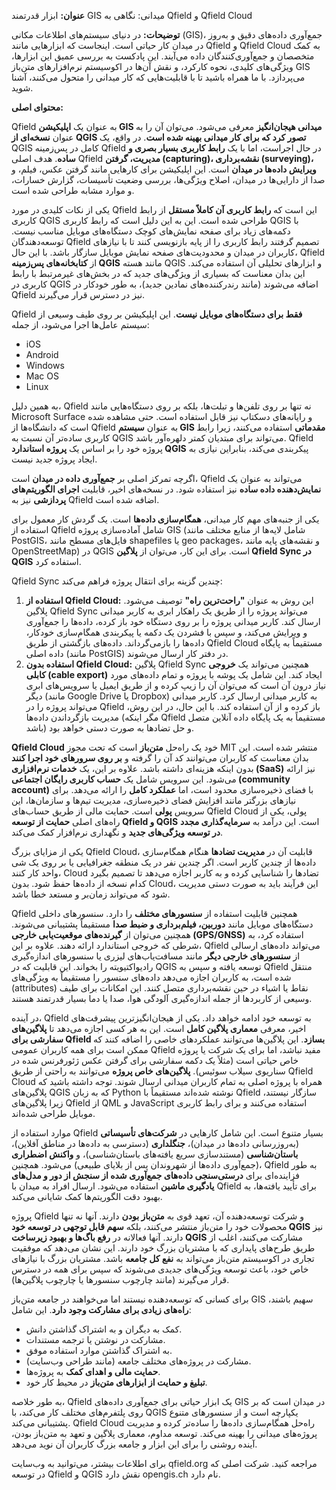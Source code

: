 **عنوان:** ابزار قدرتمند GIS میدانی: نگاهی به Qfield و Qfield Cloud

**توضیحات:** در دنیای سیستم‌های اطلاعات مکانی (GIS)، جمع‌آوری داده‌های دقیق و به‌روز در میدان کار حیاتی است. اینجاست که ابزارهایی مانند Qfield و Qfield Cloud به کمک متخصصان و جمع‌آوری‌کنندگان داده می‌آیند. این پادکست به بررسی عمیق این ابزارها، ویژگی‌های کلیدی، نحوه کارکرد، و نقش آن‌ها در اکوسیستم نرم‌افزارهای متن‌باز GIS می‌پردازد. با ما همراه باشید تا با قابلیت‌هایی که کار میدانی را متحول می‌کنند، آشنا شوید.

**محتوای اصلی:**

Qfield به عنوان یک **اپلیکیشن GIS میدانی هیجان‌انگیز** معرفی می‌شود. می‌توان آن را به عنوان **نسخه‌ای از QGIS تصور کرد که برای کار میدانی بهینه شده است**. در واقع، یک QGIS کامل در پس‌زمینه Qfield در حال اجراست، اما با یک **رابط کاربری بسیار بصری و ساده**. هدف اصلی Qfield **مدیریت، گرفتن (capturing)، نقشه‌برداری (surveying)، ویرایش داده‌ها در میدان** است. این اپلیکیشن برای کارهایی مانند گرفتن عکس، فیلم، و صدا از دارایی‌ها در میدان، اصلاح ویژگی‌ها، بررسی وضعیت تأسیسات، گزارش خسارات، و موارد مشابه طراحی شده است.

یکی از نکات کلیدی در مورد Qfield این است که **رابط کاربری آن کاملاً مستقل** از رابط کاربری QGIS طراحی شده است. این به این دلیل است که رابط کاربری QGIS با دکمه‌های زیاد برای صفحه نمایش‌های کوچک دستگاه‌های موبایل مناسب نیست. توسعه‌دهندگان Qfield تصمیم گرفتند رابط کاربری را از پایه بازنویسی کنند تا با نیازهای کاربران در میدان و محدودیت‌های صفحه نمایش موبایل سازگار باشد. با این حال، Qfield از **کتابخانه‌های پس‌زمینه QGIS** مانند هسته QGIS و ابزارهای تحلیلی آن استفاده می‌کند. این بدان معناست که بسیاری از ویژگی‌های جدید که در بخش‌های غیرمرتبط با رابط کاربری در QGIS اضافه می‌شوند (مانند رندرکننده‌های نمادین جدید)، به طور خودکار در Qfield نیز در دسترس قرار می‌گیرند.

Qfield **فقط برای دستگاه‌های موبایل نیست**. این اپلیکیشن بر روی طیف وسیعی از سیستم عامل‌ها اجرا می‌شود، از جمله:
*   iOS
*   Android
*   Windows
*   Mac OS
*   Linux

به همین دلیل، Qfield نه تنها بر روی تلفن‌ها و تبلت‌ها، بلکه بر روی دستگاه‌هایی مانند Microsoft Surface و رایانه‌های دسکتاپ نیز قابل استفاده است. حتی مشاهده شده است که دانشگاه‌ها از Qfield به عنوان **سیستم GIS مقدماتی** استفاده می‌کنند، زیرا رابط کاربری ساده‌تر آن نسبت به QGIS می‌تواند برای مبتدیان کمتر دلهره‌آور باشد. Qfield پروژه خود را بر اساس یک **پروژه استاندارد QGIS** پیکربندی می‌کند، بنابراین نیازی به ایجاد پروژه جدید نیست.

اگرچه تمرکز اصلی بر **جمع‌آوری داده در میدان** است، Qfield می‌تواند به عنوان یک **نمایش‌دهنده داده ساده** نیز استفاده شود. در نسخه‌های اخیر، قابلیت **اجرای الگوریتم‌های پردازشی** نیز به Qfield اضافه شده است.

یکی از جنبه‌های مهم کار میدانی، **همگام‌سازی داده‌ها** است. یک گردش کار معمول برای استفاده از Qfield شامل آماده‌سازی پروژه GIS (شامل لایه‌ها از منابع مختلف مانند PostGIS، فایل‌های مسطح مانند shapefiles یا geo packages، و نقشه‌های پایه مانند OpenStreetMap) در QGIS است. برای این کار، می‌توان از **پلاگین Qfield Sync در QGIS** استفاده کرد.

Qfield Sync چندین گزینه برای انتقال پروژه فراهم می‌کند:
1.  **استفاده از Qfield Cloud:** این روش به عنوان **"راحت‌ترین راه"** توصیف می‌شود. پلاگین Qfield Sync می‌تواند پروژه را از طریق یک راهکار ابری به کاربر میدانی ارسال کند. کاربر میدانی پروژه را بر روی دستگاه خود باز کرده، داده‌ها را جمع‌آوری و ویرایش می‌کند، و سپس با فشردن یک دکمه یا پیکربندی همگام‌سازی خودکار، داده‌ها را بازمی‌گرداند. داده‌های بازگشتی از طریق Qfield Cloud مستقیماً به پایگاه داده اصلی (مانند PostGIS) در دفتر کار ارسال می‌شوند.
2.  **استفاده بدون Qfield Cloud:** پلاگین Qfield Sync همچنین می‌تواند یک **خروجی کابلی (cable export)** ایجاد کند. این شامل یک پوشه با پروژه و تمام داده‌های مورد نیاز درون آن است که می‌توان آن را زیپ کرده و از طریق ایمیل یا سرویس‌های ابری دیگر (مانند Google Drive یا Dropbox) به کاربر میدانی ارسال کرد. کاربر میدانی می‌تواند پروژه را در Qfield باز کرده و از آن استفاده کند. با این حال، در این روش، مدیریت بازگرداندن داده‌ها (مگر اینکه Qfield مستقیماً به یک پایگاه داده آنلاین متصل باشد) و حل تضادها به صورت دستی خواهد بود.

**Qfield Cloud** خود یک راه‌حل **متن‌باز** است که تحت مجوز MIT منتشر شده است. این بدان معناست که کاربران می‌توانند کد آن را گرفته و **بر روی سرورهای خود اجرا کنند** بدون اینکه هزینه‌ای داشته باشد. علاوه بر این، یک **خدمات نرم‌افزاری (SaaS)** نیز ارائه می‌شود. این سرویس شامل یک **حساب کاربری رایگان اجتماعی (community account)** با فضای ذخیره‌سازی محدود است، اما **عملکرد کامل** را ارائه می‌دهد. برای نیازهای بزرگتر مانند افزایش فضای ذخیره‌سازی، مدیریت تیم‌ها و سازمان‌ها، این سرویس **پولی** است. حمایت مالی از طریق حساب‌های Qfield Cloud پولی، یکی از راه‌های اصلی **حمایت از توسعه Qfield و QGIS** است. این درآمد به **سرمایه‌گذاری مجدد در توسعه ویژگی‌های جدید** و نگهداری نرم‌افزار کمک می‌کند.

یکی از مزایای بزرگ Qfield Cloud، قابلیت آن در **مدیریت تضادها** هنگام همگام‌سازی داده‌ها از چندین کاربر است. اگر چندین نفر در یک منطقه جغرافیایی یا بر روی یک شی واحد کار کنند، Cloud تضادها را شناسایی کرده و به کاربر اجازه می‌دهد تا تصمیم بگیرد کدام نسخه از داده‌ها حفظ شود. بدون Cloud، این فرآیند باید به صورت دستی مدیریت شود که می‌تواند زمان‌بر و مستعد خطا باشد.

Qfield همچنین قابلیت استفاده از **سنسورهای مختلف** را دارد. سنسورهای داخلی دستگاه‌های موبایل مانند **دوربین، فیلم‌برداری و ضبط صدا** مستقیماً پشتیبانی می‌شوند. همچنین می‌توان از **گیرنده‌های موقعیت‌یابی خارجی (GPS/GNSS)** استفاده کرد، به شرطی که خروجی استاندارد ارائه دهند. علاوه بر این، Qfield می‌تواند داده‌های ارسالی از **سنسورهای خارجی دیگر** مانند مسافت‌یاب‌های لیزری یا سنسورهای اندازه‌گیری رادیواکتیویته را بخواند. این قابلیت که در QGIS توسعه یافته و سپس به Qfield منتقل شده است، به کاربران اجازه می‌دهد داده‌های سنسور را مستقیماً به ویژگی‌های (attributes) نقاط یا اشیاء در حین نقشه‌برداری متصل کنند. این امکانات برای طیف وسیعی از کاربردها از جمله اندازه‌گیری آلودگی هوا، صدا یا دما بسیار قدرتمند هستند.

در آینده، Qfield به توسعه خود ادامه خواهد داد. یکی از هیجان‌انگیزترین پیشرفت‌های اخیر، معرفی **معماری پلاگین کامل** است. این به هر کسی اجازه می‌دهد تا **پلاگین‌های سفارشی برای Qfield بسازد**. این پلاگین‌ها می‌توانند عملکردهای خاصی را اضافه کنند که ممکن است برای همه کاربران عمومی Qfield مفید نباشد، اما برای یک شرکت یا پروژه خاص حیاتی است (مثلاً یک دکمه سفارشی برای گرفتن عکس ژئورفرنس شده در سناریوی سیلاب سوئیس). **پلاگین‌های خاص پروژه** می‌توانند به راحتی از طریق Qfield Cloud همراه با پروژه اصلی به تمام کاربران میدانی ارسال شوند. توجه داشته باشید که پلاگین‌های QGIS که به زبان Python نوشته شده‌اند مستقیماً با Qfield سازگار نیستند، زیرا پلاگین‌های Qfield از QML و JavaScript استفاده می‌کنند و برای رابط کاربری موبایل طراحی شده‌اند.

موارد استفاده از Qfield بسیار متنوع است. این شامل کارهایی در **شرکت‌های تأسیساتی** (به‌روزرسانی داده‌ها در میدان)، **جنگلداری** (دسترسی به داده‌ها در مناطق آفلاین)، **باستان‌شناسی** (مستندسازی سریع یافته‌های باستان‌شناسی)، و **واکنش اضطراری** (جمع‌آوری داده‌ها از شهروندان پس از بلایای طبیعی) می‌شود. همچنین، Qfield به طور فزاینده‌ای برای **درستی‌سنجی داده‌های جمع‌آوری شده از سنجش از دور و مدل‌های یادگیری ماشین** استفاده می‌شود. ارسال افراد به میدان با Qfield برای تأیید یافته‌ها، به بهبود دقت الگوریتم‌ها کمک شایانی می‌کند.

پروژه Qfield و شرکت توسعه‌دهنده آن، تعهد قوی به **متن‌باز بودن** دارند. آنها نه تنها محصولات خود را متن‌باز منتشر می‌کنند، بلکه **سهم قابل توجهی در توسعه خود QGIS** نیز دارند. آنها فعالانه در **رفع باگ‌ها و بهبود زیرساخت QGIS** مشارکت می‌کنند، اغلب از طریق طرح‌های پایداری که با مشتریان بزرگ خود دارند. این نشان می‌دهد که موفقیت تجاری در اکوسیستم متن‌باز می‌تواند به **نفع کل جامعه** باشد. مشتریان بزرگ با نیازهای خاص خود، باعث توسعه ویژگی‌های جدیدی می‌شوند که سپس برای همه در دسترس قرار می‌گیرند (مانند چارچوب سنسورها یا چارچوب پلاگین‌ها).

برای کسانی که توسعه‌دهنده نیستند اما می‌خواهند در جامعه متن‌باز GIS سهیم باشند، **راه‌های زیادی برای مشارکت وجود دارد**. این شامل:
*   کمک به دیگران و به اشتراک گذاشتن دانش.
*   مشارکت در نوشتن یا ترجمه مستندات.
*   به اشتراک گذاشتن موارد استفاده موفق.
*   مشارکت در پروژه‌های مختلف جامعه (مانند طراحی وب‌سایت).
*   **حمایت مالی و اهدای کمک** به پروژه‌ها.
*   **تبلیغ و حمایت از ابزارهای متن‌باز** در محیط کار خود.

به طور خلاصه، Qfield یک ابزار حیاتی برای جمع‌آوری داده‌های GIS در میدان است که بر روی پلتفرم‌های مختلف کار می‌کند، با QGIS یکپارچه است و از سنسورهای متنوع پشتیبانی می‌کند. Qfield Cloud راه‌حل همگام‌سازی داده‌ها را ساده‌تر کرده و مدیریت پروژه‌های میدانی را بهینه می‌کند. توسعه مداوم، معماری پلاگین و تعهد به متن‌باز بودن، آینده روشنی را برای این ابزار و جامعه بزرگ کاربران آن نوید می‌دهد.

برای اطلاعات بیشتر، می‌توانید به وب‌سایت qfield.org مراجعه کنید. شرکت اصلی که در توسعه Qfield و QGIS نقش دارد opengis.ch نام دارد.
